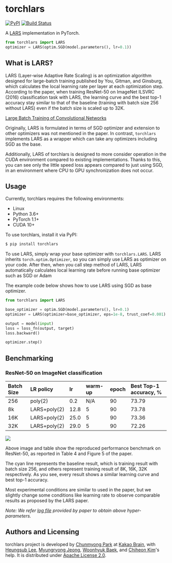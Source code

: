 # torchlars

[![PyPI](https://img.shields.io/pypi/v/torchlars.svg)](https://pypi.org/project/torchlars)
[![Build Status](https://travis-ci.org/kakaobrain/torchlars.svg?branch=master)](https://travis-ci.org/kakaobrain/torchlars)

A [LARS](https://arxiv.org/abs/1708.03888) implementation in PyTorch.

```python
from torchlars import LARS
optimizer = LARS(optim.SGD(model.parameters(), lr=0.1))
```

## What is LARS?

LARS (Layer-wise Adaptive Rate Scaling) is an optimization algorithm designed
for large-batch training published by You, Gitman, and Ginsburg, which
calculates the local learning rate per layer at each optimization step.
According to the paper, when training ResNet-50 on ImageNet ILSVRC (2016)
classification task with LARS, the learning curve and the best top-1 accuracy
stay similar to that of the baseline (training with batch size 256 without
LARS) even if the batch size is scaled up to 32K.

[Large Batch Training of Convolutional Networks](https://arxiv.org/abs/1708.03888)

Originally, LARS is formulated in terms of SGD optimizer and extension to other
optimizers was not mentioned in the paper. In contrast, `torchlars` implements
LARS as a wrapper which can take any optimizers including SGD as the base.

Additionally, LARS of torchlars is designed to more consider operation in the
CUDA environment compared to existing implementations. Thanks to this, you can
see only the little speed loss appears compared to just using SGD, in an
environment where CPU to GPU synchronization does not occur.

## Usage

Currently, torchlars requires the following environments:

- Linux
- Python 3.6+
- PyTorch 1.1+
- CUDA 10+

To use torchlars, install it via PyPI:

```bash
$ pip install torchlars
```

To use LARS, simply wrap your base optimizer with `torchlars.LARS`. LARS
inherits `torch.optim.Optimizer`, so you can simply use LARS as optimizer on
your code. After then, when you call step method of LARS, LARS automatically
calculates local learning rate before running base optimizer such as SGD or
Adam

The example code below shows how to use LARS using SGD as base optimizer.

```python
from torchlars import LARS

base_optimizer = optim.SGD(model.parameters(), lr=0.1)
optimizer = LARS(optimizer=base_optimizer, eps=1e-8, trust_coef=0.001)

output = model(input)
loss = loss_fn(output, target)
loss.backward()

optimizer.step()
```

## Benchmarking

### ResNet-50 on ImageNet classification

| Batch Size | LR policy    | lr   | warm-up | epoch | Best Top-1 accuracy, % |
| :--------- | :----------- | :--- | :------ | :---- | :--------------------- |
| 256        | poly(2)      | 0.2  | N/A     | 90    | 73.79                  |
| 8k         | LARS+poly(2) | 12.8 | 5       | 90    | 73.78                  |
| 16K        | LARS+poly(2) | 25.0 | 5       | 90    | 73.36                  |
| 32K        | LARS+poly(2) | 29.0 | 5       | 90    | 72.26                  |

![](img/resnet50_test_learning_curves.jpg)

Above image and table show the reproduced performance benchmark on ResNet-50,
as reported in Table 4 and Figure 5 of the paper.

The cyan line represents the baseline result, which is training result with
batch size 256, and others represent training result of 8K, 16K, 32K
respectively. As you see, every result shows a similar learning curve and best
top-1 accuracy.

Most experimental conditions are similar to used in the paper, but we slightly
change some conditions like learning rate to observe comparable results as
proposed by the LARS paper.

_Note: We refer
[log file](https://people.eecs.berkeley.edu/~youyang/publications/batch/)
provided by paper to obtain above hyper-parameters._

## Authors and Licensing

torchlars project is developed by [Chunmyong Park] at [Kakao Brain], with
[Heungsub Lee], [Myungryong Jeong], [Woonhyuk Baek], and [Chiheon Kim]'s help.
It is distributed under [Apache License 2.0](LICENSE).

[chiheon kim]: https://github.com/chiheonk
[chunmyong park]: https://github.com/cmpark0126
[heungsub lee]: https://subl.ee/
[kakao brain]: https://kakaobrain.com/
[woonhyuk baek]: https://github.com/wbaek
[myungryong jeong]: https://github.com/mrJeong
